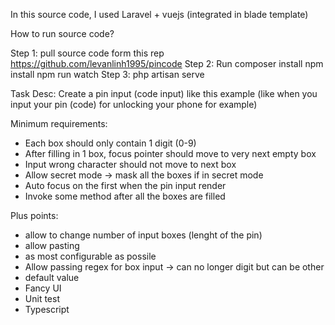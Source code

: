 In this source code, I used Laravel + vuejs (integrated in blade template) 


How to run source code?

Step 1: pull source code form this rep
https://github.com/levanlinh1995/pincode
Step 2:
Run composer install 
npm install
npm run watch
Step 3:
php artisan serve

Task Desc:
Create a pin input (code input) like this example (like when you input your pin (code) for unlocking your phone for example)

Minimum requirements:
- Each box should only contain 1 digit (0-9)
- After filling in 1 box, focus pointer should move to very next empty box
- Input wrong character should not move to next box
- Allow secret mode -> mask all the boxes if in secret mode
- Auto focus on the first when the pin input render
- Invoke some method after all the boxes are filled

Plus points:
- allow to change number of input boxes (lenght of the pin)
- allow pasting
- as most configurable as possile
- Allow passing regex for box input -> can no longer digit but can be other
- default value
- Fancy UI
- Unit test
- Typescript
